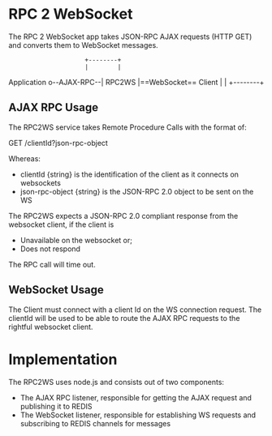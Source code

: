 # RPC 2 WebSocket

The RPC 2 WebSocket app takes JSON-RPC AJAX requests (HTTP GET) and converts them to WebSocket messages.

				  		 +--------+
			        	 |        |
Application o--AJAX-RPC--| RPC2WS |==WebSocket== Client
						 |        |
						 +--------+

## AJAX RPC Usage 

The RPC2WS service takes Remote Procedure Calls with the format of:

GET /clientId?json-rpc-object

Whereas:
* clientId {string} is the identification of the client as it connects on websockets
*  json-rpc-object {string} is the JSON-RPC 2.0 object to be sent on the WS

The RPC2WS expects a JSON-RPC 2.0 compliant response from the websocket client, if the client is
* Unavailable on the websocket or;
* Does not respond

The RPC call will time out.

## WebSocket Usage

The Client must connect with a client Id on the WS connection request. The clientId will be used to be able to route the AJAX RPC requests to the rightful websocket client.

# Implementation

The RPC2WS uses node.js and consists out of two components:
- The AJAX RPC listener, responsible for getting the AJAX request and publishing it to REDIS
- The WebSocket listener, responsible for establishing WS requests and subscribing to REDIS channels for messages